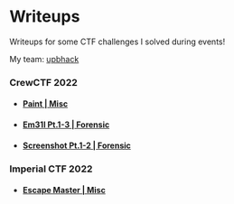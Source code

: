 # Writeups
Writeups for some CTF challenges I solved during events!

My team: [upbhack](https://ctftime.org/team/57581)

### CrewCTF 2022
- #### [Paint | Misc](https://github.com/xXLeoXxOne/writeups/blob/main/CrewCTF%202022/Paint.md)
- #### [Em31l Pt.1-3 | Forensic](https://github.com/xXLeoXxOne/writeups/blob/main/CrewCTF%202022/Screenshot.md)
- #### [Screenshot Pt.1-2 | Forensic](https://github.com/xXLeoXxOne/writeups/blob/main/CrewCTF%202022/Em31l.md)

### Imperial CTF 2022
- #### [Escape Master | Misc](https://github.com/xXLeoXxOne/writeups/blob/main/Imperial%20CTF%202022/escapemaster.md)
